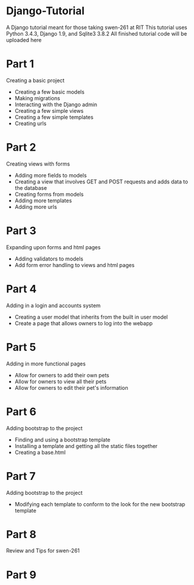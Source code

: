# Django-Tutorial
A Django tutorial meant for those taking swen-261 at RIT
This tutorial uses Python 3.4.3, Django 1.9, and Sqlite3 3.8.2
All finished tutorial code will be uploaded here

# Part 1
Creating a basic project

- Creating a few basic models
- Making migrations
- Interacting with the Django admin
- Creating a few simple views
- Creating a few simple templates
- Creating urls

# Part 2
Creating views with forms

- Adding more fields to models
- Creating a view that involves GET and POST requests and adds data to the database
- Creating forms from models
- Adding more templates
- Adding more urls

# Part 3
Expanding upon forms and html pages

- Adding validators to models
- Add form error handling to views and html pages

# Part 4
Adding in a login and accounts system

- Creating a user model that inherits from the built in user model
- Create a page that allows owners to log into the webapp

# Part 5
Adding in more functional pages

- Allow for owners to add their own pets
- Allow for owners to view all their pets
- Allow for owners to edit their pet's information

# Part 6
Adding bootstrap to the project

- Finding and using a bootstrap template
- Installing a template and getting all the static files together
- Creating a base.html

# Part 7
Adding bootstrap to the project

- Modifying each template to conform to the look for the new bootstrap template

# Part 8
Review and Tips for swen-261

# Part 9


